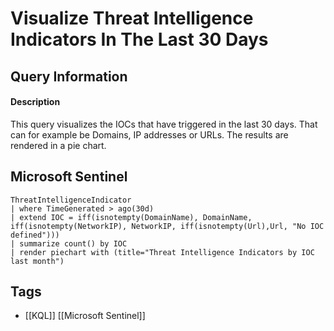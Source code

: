 # Visualize Threat Intelligence Indicators In The Last 30 Days

## Query Information

#### Description
This query visualizes the IOCs that have triggered in the last 30 days. That can for example be Domains, IP addresses or URLs. The results are rendered in a pie chart. 
## Microsoft Sentinel
```kusto
ThreatIntelligenceIndicator
| where TimeGenerated > ago(30d)
| extend IOC = iff(isnotempty(DomainName), DomainName, iff(isnotempty(NetworkIP), NetworkIP, iff(isnotempty(Url),Url, "No IOC defined")))
| summarize count() by IOC
| render piechart with (title="Threat Intelligence Indicators by IOC last month")
```
## Tags
- [[KQL]] [[Microsoft Sentinel]]